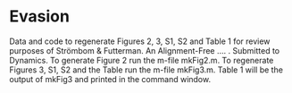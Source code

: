 # Evasion
Data and code to regenerate Figures 2, 3, S1, S2 and Table 1 for review purposes of Strömbom & Futterman. An Alignment-Free …. . Submitted to Dynamics.
To generate Figure 2 run the m-file mkFig2.m. To regenerate Figures 3, S1, S2 and the Table run the m-file mkFig3.m. Table 1 will be the output of mkFig3 and printed in the command window.
